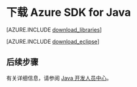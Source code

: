 <properties 
	pageTitle="下载 Azure SDK for Java (Linux)" 
	description="下载 Azure SDK for Java。如果您已设置为使用 Maven 进行生成，则提供了代码。针对 Azure Tookit for Eclipse 提供的安装步骤。" 
	services="" 
	documentationCenter="java" 
	authors="rmcmurray" 
	manager="wpickett" 
	editor=""/>

<tags 
	ms.service="multiple" 
	ms.date="01/09/2016" 
	wacn.date="02/26/2016"/>

# 下载 Azure SDK for Java

[AZURE.INCLUDE [download\_libraries](../includes/download_libraries.md)]

[AZURE.INCLUDE [download\_eclipse](../includes/download_eclipse.md)]

## 后续步骤

有关详细信息，请参阅 [Java 开发人员中心](/develop/java/)。

<!---HONumber=Mooncake_0215_2016-->